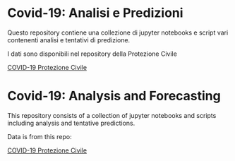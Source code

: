 # Covid-19: Analisi e Predizioni

Questo repository contiene una collezione di jupyter notebooks e script vari contenenti analisi e tentativi di predizione.

I dati sono disponibili nel repository della Protezione Civile

[COVID-19 Protezione Civile](https://github.com/pcm-dpc/COVID-19)



# Covid-19: Analysis and Forecasting

This repository consists of a collection of jupyter notebooks and scripts including analysis and tentative predictions.

Data is from this repo:

[COVID-19 Protezione Civile](https://github.com/pcm-dpc/COVID-19)